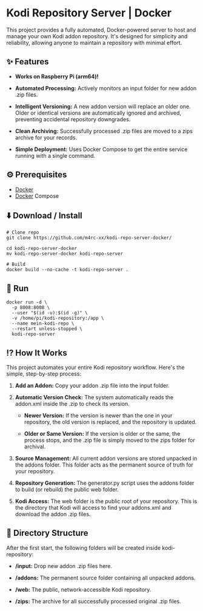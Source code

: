 
# Kodi Repository Server | Docker

This project provides a fully automated, Docker-powered server to host and manage your own Kodi addon repository. It's designed for simplicity and reliability, allowing anyone to maintain a repository with minimal effort.

## ✨ Features

+ **Works on Raspberry Pi (arm64)!**

+ **Automated Processing:** Actively monitors an input folder for new addon .zip files.

+ **Intelligent Versioning:** A new addon version will replace an older one. Older or identical versions are automatically ignored and archived, preventing accidental repository downgrades.

+ **Clean Archiving:** Successfully processed .zip files are moved to a zips archive for your records.
+ **Simple Deployment:** Uses Docker Compose to get the entire service running with a single command.

⚙️ Prerequisites
----------------

*   [Docker](https://www.docker.com/get-started) 
*   [Docker](https://docs.docker.com/compose/install/) Compose

## ⬇️ Download / Install
```
# Clone repo
git clone https://github.com/m4rc-xx/kodi-repo-server-docker/

cd kodi-repo-server-docker
mv kodi-repo-server-docker kodi-repo-server

# Build
docker build --no-cache -t kodi-repo-server .
```
## 🚀 Run
```
docker run -d \
  -p 8008:8008 \
  --user "$(id -u):$(id -g)" \
  -v /home/pi/kodi-repository:/app \
  --name mein-kodi-repo \
  --restart unless-stopped \
  kodi-repo-server
```

## ⁉️ How It Works

This project automates your entire Kodi repository workflow. Here's the simple, step-by-step process:
1. **Add an Addon:** Copy your addon .zip file into the input folder.
    
2.  **Automatic Version Check:** The system automatically reads the addon.xml inside the .zip to check its version.
    
    *   **Newer Version:** If the version is newer than the one in your repository, the old version is replaced, and the repository is updated.
        
    *   **Older or Same Version:** If the version is older or the same, the process stops, and the .zip file is simply moved to the zips folder for archival.
        
3.  **Source Management:** All current addon versions are stored unpacked in the addons folder. This folder acts as the permanent source of truth for your repository.
    
4.  **Repository Generation:** The generator.py script uses the addons folder to build (or rebuild) the public web folder.
    
5.  **Kodi Access:** The web folder is the public root of your repository. This is the directory that Kodi will access to find your addons.xml and download the addon .zip files.


📁 Directory Structure
----------------------

After the first start, the following folders will be created inside kodi-repository:

*   **/input:** Drop new addon .zip files here.
    
*   **/addons:** The permanent source folder containing all unpacked addons.
    
*   **/web:** The public, network-accessible Kodi repository.
    
*   **/zips:** The archive for all successfully processed original .zip files.
